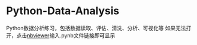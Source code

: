 # Python-Data-Analysis
Python数据分析练习，包括数据读取、评估、清洗、分析、可视化等
如果无法打开，点击[nbviewer](https://nbviewer.org/)输入.pynb文件链接即可显示

